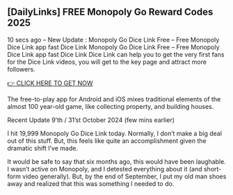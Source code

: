 ## [DailyLinks] FREE Monopoly Go Reward Codes 2025

10 secs ago – New Update : Monopoly Go Dice Link Free – Free Monopoly Dice Link app fast Dice Link Monopoly Go Dice Link Free – Free Monopoly Dice Link app fast Dice Link Dice Link can help you to get the very first fans for the Dice Link videos, you will get to the key page and attract more followers.

[👉 CLICK HERE TO GET NOW
](https://appbitly.com/Monopoly-Go-Dice)

The free-to-play app for Android and iOS mixes traditional elements of the almost 100 year-old game, like collecting property, and building houses.

Recent Update 9’th / 31’st October 2024 (few mins earlier)

I hit 19,999 Monopoly Go Dice Link today. Normally, I don’t make a big deal out of this stuff. But, this feels like quite an accomplishment given the dramatic shift I’ve made.

It would be safe to say that six months ago, this would have been laughable. I wasn’t active on Monopoly, and I detested everything about it (and short-form video generally). But, by the end of September, I put my old man shoes away and realized that this was something I needed to do.
